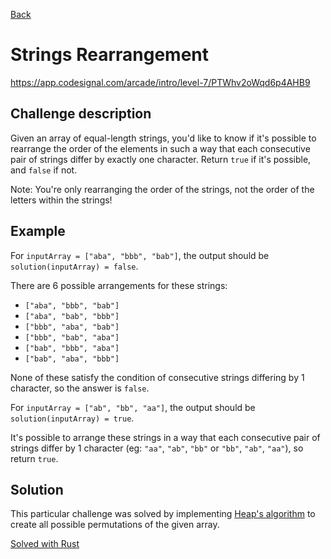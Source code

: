 [Back](../README.md)

# Strings Rearrangement

https://app.codesignal.com/arcade/intro/level-7/PTWhv2oWqd6p4AHB9

## Challenge description

Given an array of equal-length strings, you'd like to know if it's possible to rearrange the order of the elements in such a way that each consecutive pair of strings differ by exactly one character. Return `true` if it's possible, and `false` if not.

Note: You're only rearranging the order of the strings, not the order of the letters within the strings!

## Example

For `inputArray = ["aba", "bbb", "bab"]`, the output should be
`solution(inputArray) = false`.

There are 6 possible arrangements for these strings:
* `["aba", "bbb", "bab"]`
* `["aba", "bab", "bbb"]`
* `["bbb", "aba", "bab"]`
* `["bbb", "bab", "aba"]`
* `["bab", "bbb", "aba"]`
* `["bab", "aba", "bbb"]`

None of these satisfy the condition of consecutive strings differing by 1 character, so the answer is `false`.

For `inputArray = ["ab", "bb", "aa"]`, the output should be
`solution(inputArray) = true`.

It's possible to arrange these strings in a way that each consecutive pair of strings differ by 1 character (eg: `"aa"`, `"ab"`, `"bb"` or `"bb"`, `"ab"`, `"aa"`), so return `true`.

## Solution

This particular challenge was solved by implementing [Heap's algorithm](https://en.wikipedia.org/wiki/Heap%27s_algorithm) to create all possible permutations of the given array.

[Solved with Rust](src/main.rs)
